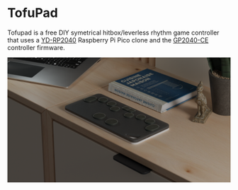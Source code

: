# TofuPad

Tofupad is a free DIY symetrical hitbox/leverless rhythm game controller that uses a [YD-RP2040](https://www.amazon.com/RP2040-Board-Type-C-Raspberry-Micropython/dp/B0CG9FWDDC?crid=2Z33OKLFBHHP7) Raspberry Pi Pico clone and the [GP2040-CE](https://gp2040-ce.info/) controller firmware.

![Preview](render.png?raw=true "Preview Screenshot")
